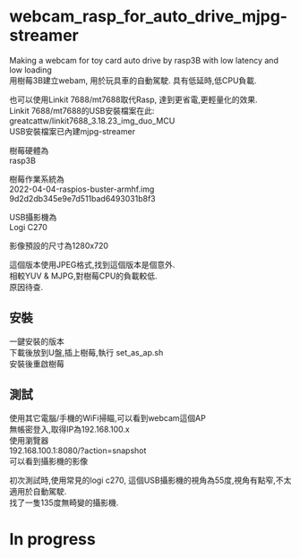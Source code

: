 # webcam_rasp_for_auto_drive_mjpg-streamer
Making a webcam for toy card auto drive by rasp3B with low latency and low loading  
用樹莓3B建立webam, 用於玩具車的自動駕駛. 具有低延時,低CPU負載.  

也可以使用Linkit 7688/mt7688取代Rasp, 達到更省電,更輕量化的效果.  
Linkit 7688/mt7688的USB安裝檔案在此:  
greatcattw/linkit7688_3.18.23_img_duo_MCU  
USB安裝檔案已內建mjpg-streamer

樹莓硬體為  
rasp3B  

樹莓作業系統為  
2022-04-04-raspios-buster-armhf.img  
9d2d2db345e9e7d511bad6493031b8f3  

USB攝影機為  
Logi C270  

影像預設的尺寸為1280x720  


這個版本使用JPEG格式,找到這個版本是個意外.  
相較YUV & MJPG,對樹莓CPU的負載較低.  
原因待查.  

## 安裝
一鍵安裝的版本  
下載後放到U盤,插上樹莓,執行
set_as_ap.sh  
安裝後重啟樹莓  

## 測試  
使用其它電腦/手機的WiFi掃瞄,可以看到webcam這個AP  
無帳密登入,取得IP為192.168.100.x  
使用瀏覽器  
192.168.100.1:8080/?action=snapshot  
可以看到攝影機的影像  

初次測試時,使用常見的logi c270, 這個USB攝影機的視角為55度,視角有點窄,不太適用於自動駕駛.  
找了一隻135度無畸變的攝影機. 
# In progress
